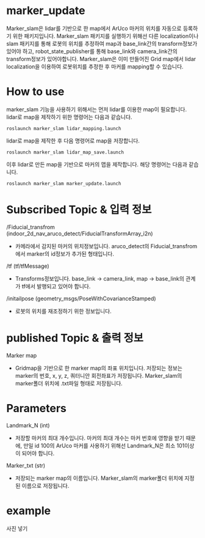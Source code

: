 # marker_update

Marker_slam은 lidar를 기반으로 한 map에서 ArUco 마커의 위치를 자동으로 등록하기 위한 패키지입니다. Marker_slam 패키지를 실행하기 위해선 다른 localization이나 slam 패키지를 통해 로봇의 위치를 추정하여 map과 base_link간의 transform정보가 있어야 하고, robot_state_publisher를 통해 base_link와 camera_link간의 transform정보가 있어야합니다. Marker_slam은 이미 만들어진 Grid map에서 lidar localization을 이용하여 로봇위치를 추정한 후 마커를 mapping할 수 있습니다.

# How to use
marker_slam 기능을 사용하기 위해서는 먼저 lidar를 이용한 map이 필요합니다. lidar로 map을 제작하기 위한 명령어는 다음과 같습니다.

    roslaunch marker_slam lidar_mapping.launch

lidar로 map을 제작한 후 다음 명령어로 map을 저장합니다.

    roslaunch marker_slam lidar_map_save.launch

이후 lidar로 만든 map을 기반으로 마커의 맵을 제작합니다. 해당 명령어는 다음과 같습니다.

    roslaunch marker_slam marker_update.launch


# Subscribed Topic & 입력 정보
/Fiducial_transfrom (indoor_2d_nav_aruco_detect/FiducialTransformArray_i2n)
 - 카메라에서 감지된 마커의 위치정보입니다. aruco_detect의 Fiducial_transfrom에서 marker의 id정보가 추가된 형태입니다.

/tf (tf/tfMessage)
 - Transforms정보입니다. base_link → camera_link, map → base_link의 관계가 tf에서 발행되고 있어야 합니다.

/initailpose (geometry_msgs/PoseWithCovarianceStamped)
 - 로봇의 위치를 재조정하기 위한 정보입니다.

# published Topic & 출력 정보
Marker map
 - Gridmap을 기반으로 한 marker map의 좌표 위치입니다. 저장되는 정보는 marker의 번호, x, y, z, 쿼터니안 회전좌표가 저장됩니다. Marker_slam의 marker폴더 위치에 .txt파일 형태로 저장됩니다.

# Parameters
Landmark_N (int)
 - 저장할 마커의 최대 개수입니다. 마커의 최대 개수는 마커 번호에 영향을 받기 때문에, 만일 id 100의 ArUco 마커를 사용하기 위해선 Landmark_N은 최소 101이상이 되어야 합니다.

Marker_txt (str)
 - 저장되는 marker map의 이름입니다. Marker_slam의 marker폴더 위치에 지정된 이름으로 저장됩니다.

 # example

 사진 넣기
